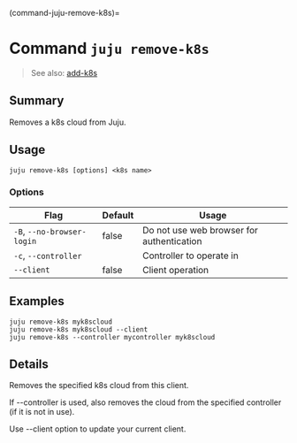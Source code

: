 (command-juju-remove-k8s)=
# Command `juju remove-k8s`
> See also: [add-k8s](#add-k8s)

## Summary
Removes a k8s cloud from Juju.

## Usage
```juju remove-k8s [options] <k8s name>```

### Options
| Flag | Default | Usage |
| --- | --- | --- |
| `-B`, `--no-browser-login` | false | Do not use web browser for authentication |
| `-c`, `--controller` |  | Controller to operate in |
| `--client` | false | Client operation |

## Examples

    juju remove-k8s myk8scloud
    juju remove-k8s myk8scloud --client
    juju remove-k8s --controller mycontroller myk8scloud


## Details

Removes the specified k8s cloud from this client.

If --controller is used, also removes the cloud 
from the specified controller (if it is not in use).

Use --client option to update your current client.